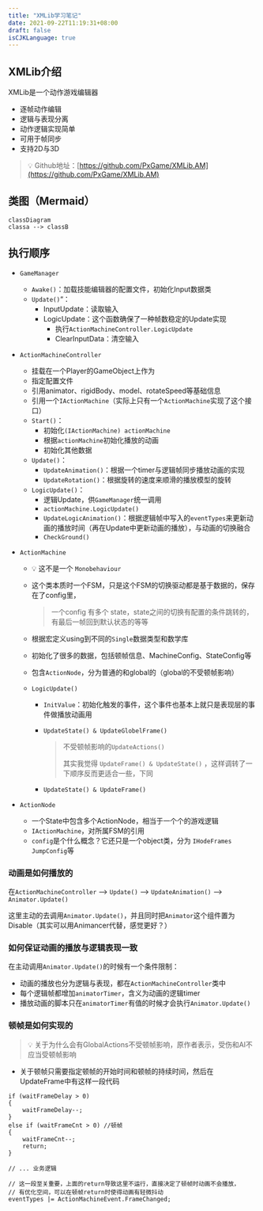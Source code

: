 ```yaml
---
title: "XMLib学习笔记"
date: 2021-09-22T11:19:31+08:00
draft: false
isCJKLanguage: true
---
```


## XMLib介绍

XMLib是一个动作游戏编辑器

- 逐帧动作编辑
- 逻辑与表现分离
- 动作逻辑实现简单
- 可用于帧同步
- 支持2D与3D

> 💡 Github地址：[https://github.com/PxGame/XMLib.AM](https://github.com/PxGame/XMLib.AM)



## 类图（Mermaid）

```mermaid
classDiagram
classa --> classB
```



## 执行顺序

- `GameManager`
  - `Awake()`：加载技能编辑器的配置文件，初始化Input数据类
  - `Update()`“：
    - InputUpdate：读取输入
    - LogicUpdate：这个函数确保了一种帧数稳定的Update实现
      - 执行`ActionMachineController.LogicUpdate`
      - ClearInputData：清空输入
  
- `ActionMachineController`
  
  - 挂载在一个Player的GameObject上作为
  - 指定配置文件
  - 引用animator、rigidBody、model、rotateSpeed等基础信息
  - 引用一个`IActionMachine`（实际上只有一个`ActionMachine`实现了这个接口）
  - `Start()`：
    - 初始化`(IActionMachine) actionMachine`
    - 根据`actionMachine`初始化播放的动画
    - 初始化其他数据
  - `Update()`：
    - `UpdateAnimation()`：根据一个timer与逻辑帧同步播放动画的实现
    - `UpdateRotation()`：根据旋转的速度来顺滑的播放模型的旋转
  - `LogicUpdate()`：
    - 逻辑Update，供`GameManager`统一调用
    - `actionMachine.LogicUpdate()`
    - `UpdateLogicAnimation()`：根据逻辑帧中写入的`eventTypes`来更新动画的播放时间（再在Update中更新动画的播放），与动画的切换融合
    - `CheckGround()`
  
- `ActionMachine`

  - 💡 这不是一个 `Monobehaviour`

  - 这个类本质时一个FSM，只是这个FSM的切换驱动都是基于数据的，保存在了config里，

    > 一个config 有多个 state，state之间的切换有配置的条件跳转的，有最后一帧回到默认状态的等等

  - 根据宏定义using到不同的`Single`数据类型和数学库

  - 初始化了很多的数据，包括顿帧信息、MachineConfig、StateConfig等

  - 包含`ActionNode`，分为普通的和global的（global的不受顿帧影响）

  - `LogicUpdate()`

    - `InitValue`：初始化触发的事件，这个事件也基本上就只是表现层的事件做播放动画用

    - `UpdateState() & UpdateGlobelFrame()`

      > 不受顿帧影响的`UpdateActions()`
      >
      > 其实我觉得 `UpdateFrame() & UpdateState()` ，这样调转了一下顺序反而更适合一些，下同

    - `UpdateState() & UpdateFrame()`

      > 

      

- `ActionNode`

  - 一个State中包含多个ActionNode，相当于一个个的游戏逻辑
  - `IActionMachine`，对所属FSM的引用
  - `config`是个什么概念？它还只是一个object类，分为 `IHodeFrames` `JumpConfig`等



### 动画是如何播放的

在`ActionMachineController` --> `Update()` --> `UpdateAnimation()` --> `Animator.Update()`

这里主动的去调用`Animator.Update()`，并且同时把`Animator`这个组件置为Disable（其实可以用Animancer代替，感觉更好？）

### 如何保证动画的播放与逻辑表现一致

在主动调用`Animator.Update()`的时候有一个条件限制：

- 动画的播放也分为逻辑与表现，都在`ActionMachineController`类中
- 每个逻辑帧都增加`animatorTimer`，含义为动画的逻辑timer
- 播放动画的脚本只在`animatorTimer`有值的时候才会执行`Animator.Update()`

### 顿帧是如何实现的

> 💡 关于为什么会有GlobalActions不受顿帧影响，原作者表示，受伤和AI不应当受顿帧影响

- 关于顿帧只需要指定顿帧的开始时间和顿帧的持续时间，然后在UpdateFrame中有这样一段代码

```
if (waitFrameDelay > 0)
{
	waitFrameDelay--;
}
else if (waitFrameCnt > 0) //顿帧
{ 
	waitFrameCnt--;
	return;
}

// ... 业务逻辑

// 这一段至关重要，上面的return导致这里不运行，直接决定了顿帧时动画不会播放，
// 有优化空间，可以在顿帧return时使得动画有轻微抖动
eventTypes |= ActionMachineEvent.FrameChanged;
```

